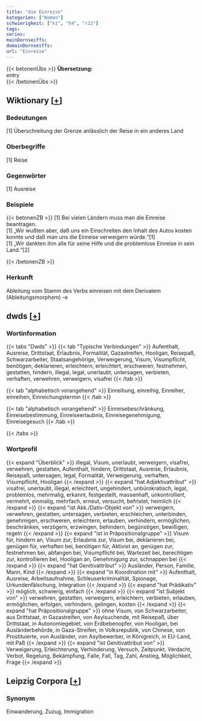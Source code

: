 ```yaml
---
title: "die Einreise"
kategorien: ["Nomen"]
schwierigkeit: ["k1", "h4", "r12"]
tags:
series:
mainDornseiffs:
domainDornseiffs:
url: "Einreise"
---
```


{{< betonenÜbs >}}
**Übersetzung:**  
entry  
{{< /betonenÜbs >}}

## Wiktionary [[+](https://de.wiktionary.org/wiki/Einreise)]

### Bedeutungen
[1] Überschreitung der Grenze anlässlich der Reise in ein anderes Land  

### Oberbegriffe
[1] Reise  

### Gegenwörter
[1] Ausreise  

### Beispiele
{{< betonenZB >}}
[1] Bei vielen Ländern muss man die Einreise beantragen.  
[1] „Wir wußten aber, daß uns ein Einschreiten den Inhalt des Autos kosten konnte und daß man uns die Einreise verweigern würde.“[1]  
[1] „Wir dankten ihm alle für seine Hilfe und die problemlose Einreise in sein Land.“[2]  

{{< /betonenZB >}}
### Herkunft
Ableitung vom Stamm des Verbs einreisen mit dem Derivatem (Ableitungsmorphem) -e  



## dwds [[+](https://www.dwds.de/wb/Einreise)]

### Wortinformation
{{< tabs "Dwds" >}}
{{< tab "Typische Verbindungen" >}}
Aufenthalt, Ausreise, Drittstaat, Erlaubnis, Formalität, Gazastreifen, Hooligan, Reisepaß, Schwarzarbeiter, Staatsangehörige, Verweigerung, Visum, Visumpflicht, benötigen, deklarieren, erleichtern, erleichtert, erschweren, festnehmen, gestatten, hindern, illegal, legal, unerlaubt, untersagen, verbieten, verhaften, verwehren, verweigern, visafrei
{{< /tab >}}

{{< tab "alphabetisch vorangehend" >}}
Einreihung, einreihig, Einreiher, einreihen, Einreichungstermin
{{< /tab >}}

{{< tab "alphabetisch vorangehend" >}}
Einreisebeschränkung, Einreisebestimmung, Einreiseerlaubnis, Einreisegenehmigung, Einreisegesuch
{{< /tab >}}

{{< /tabs >}}

### Wortprofil
{{< expand "Überblick" >}} illegal, Visum, unerlaubt, verweigern, visafrei, verwehren, gestatten, Aufenthalt, hindern, Drittstaat, Ausreise, Erlaubnis, Reisepaß, untersagen, legal, Formalität, Verweigerung, verhaften, Visumpflicht, Hooligan {{< /expand >}}
{{< expand "hat Adjektivattribut" >}} visafrei, unerlaubt, illegal, erleichtert, ungehindert, unbürokratisch, legal, problemlos, mehrmalig, erkannt, festgestellt, massenhaft, unkontrolliert, vermehrt, einmalig, mehrfach, erneut, versucht, befristet, heimlich {{< /expand >}}
{{< expand "ist Akk./Dativ-Objekt von" >}} verweigern, verwehren, gestatten, untersagen, verbieten, erschleichen, unterbinden, genehmigen, erschweren, erleichtern, erlauben, verhindern, ermöglichen, beschränken, verzögern, erzwingen, behindern, begünstigen, bewilligen, regeln {{< /expand >}}
{{< expand "ist in Präpositionalgruppe" >}} Visum für, hindern an, Visum zur, Erlaubnis zur, Visum bei, deklarieren bei, genügen für, verhaften bei, benötigen für, Aktivist an, genügen zur, festnehmen bei, abfangen bei, Visumpflicht bei, Wartezeit bei, berechtigen zur, kontrollieren bei, Hooligan an, Genehmigung zur, schnappen bei {{< /expand >}}
{{< expand "hat Genitivattribut" >}} Ausländer, Person, Familie, Mann, Kind {{< /expand >}}
{{< expand "in Koordination mit" >}} Aufenthalt, Ausreise, Arbeitsaufnahme, Schleuserkriminalität, Spionage, Urkundenfälschung, Integration {{< /expand >}}
{{< expand "hat Prädikativ" >}} möglich, schwierig, einfach {{< /expand >}}
{{< expand "ist Subjekt von" >}} verwehren, gestatten, verweigern, erleichtern, verbieten, erlauben, ermöglichen, erfolgen, verhindern, gelingen, kosten {{< /expand >}}
{{< expand "hat Präpositionalgruppe" >}} ohne Visum, von Schwarzarbeiter, aus Drittstaat, in Gazastreifen, von Asylsuchende, mit Reisepaß, über Drittstaat, in Autonomiegebiet, von Erdbebenopfer, von Hooligan, bei Ausländerbehörde, in Gaza-Streifen, in Volksrepublik, von Chinese, von Prostituierte, von Ausländer, von Asylbewerber, in Königreich, in EU-Land, mit Paß {{< /expand >}}
{{< expand "ist Genitivattribut von" >}} Verweigerung, Erleichterung, Verhinderung, Versuch, Zeitpunkt, Verdacht, Verbot, Regelung, Bekämpfung, Falle, Fall, Tag, Zahl, Anstieg, Möglichkeit, Frage {{< /expand >}}

## Leipzig Corpora [[+](https://corpora.uni-leipzig.de/en/res?word=Einreise&corpusId=deu_newscrawl-public_2018)]


### Synonym
Einwanderung, Zuzug, Immigration

